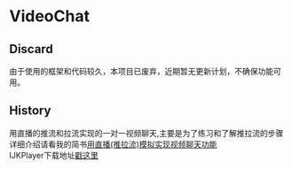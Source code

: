 # VideoChat

## Discard
由于使用的框架和代码较久，本项目已废弃，近期暂无更新计划，不确保功能可用。
## History
用直播的推流和拉流实现的一对一视频聊天,主要是为了练习和了解推拉流的步骤<br/>
详细介绍请看我的简书[用直播(推拉流)模拟实现视频聊天功能](http://www.jianshu.com/p/1b57c02cf9e0)<br/>
IJKPlayer下载地址[戳这里](https://pan.baidu.com/s/1o7Frs06)<br/>
